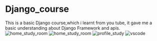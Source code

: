 # Django_course
This is a basic Django course,which i learnt from you tube, it gave me a basic understanding about Django Framework and apis.![home_study_room](https://github.com/nuhash-cell/Django_course/assets/83879742/a9048bfd-1af2-4e8c-af70-df287c95d354)
![home_study_room](https://github.com/nuhash-cell/Django_course/assets/83879742/a61ef604-0e76-47eb-9de8-ac77e55af5e4)
![profile_study](https://github.com/nuhash-cell/Django_course/assets/83879742/40fc6fe1-fd86-4ab4-8b33-d9a2cacdea82)
![vscode](https://github.com/nuhash-cell/Django_course/assets/83879742/9d8fdb89-95fb-404e-a770-fe21af8225ff)
